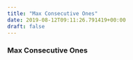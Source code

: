 ```yaml
---
title: "Max Consecutive Ones"
date: 2019-08-12T09:11:26.791419+00:00
draft: false
---
```


### Max Consecutive Ones
